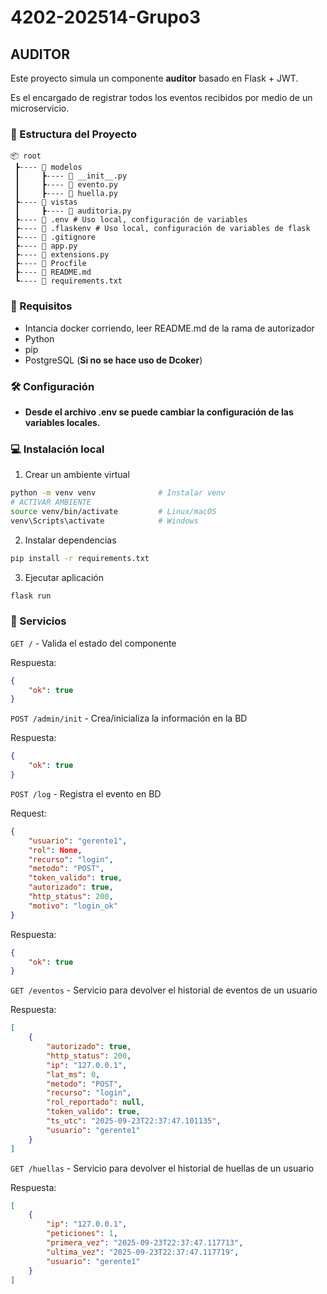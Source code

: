 # 4202-202514-Grupo3

## AUDITOR

Este proyecto simula un componente **auditor** basado en Flask + JWT.

Es el encargado de registrar todos los eventos recibidos por medio de un microservicio.

###  📁 Estructura del Proyecto

```
📦 root
 ┣---- 📂 modelos
 ┃     ┣---- 📜 __init__.py 
 ┃     ┣---- 📜 evento.py 
 ┃     ┣---- 📜 huella.py 
 ┣---- 📂 vistas
 ┃     ┣---- 📜 auditoria.py 
 ┣---- 📜 .env # Uso local, configuración de variables
 ┣---- 📜 .flaskenv # Uso local, configuración de variables de flask
 ┣---- 📜 .gitignore
 ┣---- 📜 app.py
 ┣---- 📜 extensions.py
 ┣---- 📜 Procfile
 ┣---- 📜 README.md
 ┗---- 📜 requirements.txt

```
###  📌 Requisitos

* Intancia docker corriendo, leer README.md de la rama de autorizador
* Python
* pip 
* PostgreSQL (**Si no se hace uso de Dcoker**)

###  🛠️ Configuración

* **Desde el archivo .env se puede cambiar la configuración de las variables locales.**

### 💻 Instalación local

1. Crear un ambiente virtual 
```bash
python -m venv venv              # Instalar venv
# ACTIVAR AMBIENTE
source venv/bin/activate         # Linux/macOS
venv\Scripts\activate            # Windows
```

2. Instalar dependencias

```bash
pip install -r requirements.txt
```

3. Ejecutar aplicación
```bash
flask run
```
### 🚀 Servicios

`GET /` - Valida el estado del componente

Respuesta:
```json
{
    "ok": true 
}
```

`POST /admin/init` - Crea/inicializa la información en la BD

Respuesta:
```json
{
    "ok": true 
}
```

`POST /log` - Registra el evento en BD

Request:
```json
{
    "usuario": "gerente1",
    "rol": None, 
    "recurso": "login", 
    "metodo": "POST",
    "token_valido": true, 
    "autorizado": true,
    "http_status": 200, 
    "motivo": "login_ok"
}
```

Respuesta:
```json
{
    "ok": true 
}
```

`GET /eventos` - Servicio para devolver el historial de eventos de un usuario

Respuesta:
```json
[
    {
        "autorizado": true,
        "http_status": 200,
        "ip": "127.0.0.1",
        "lat_ms": 0,
        "metodo": "POST",
        "recurso": "login",
        "rol_reportado": null,
        "token_valido": true,
        "ts_utc": "2025-09-23T22:37:47.101135",
        "usuario": "gerente1"
    }
]
```

`GET /huellas` - Servicio para devolver el historial de huellas de un usuario

Respuesta:
```json
[
    {
        "ip": "127.0.0.1",
        "peticiones": 1,
        "primera_vez": "2025-09-23T22:37:47.117713",
        "ultima_vez": "2025-09-23T22:37:47.117719",
        "usuario": "gerente1"
    }
]
```